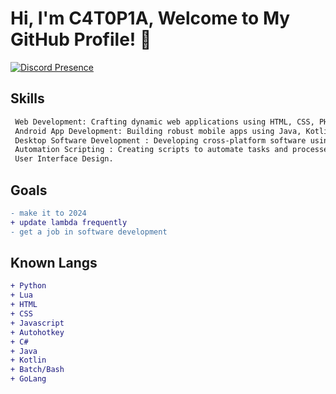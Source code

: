 # Hi, I'm C4T0P1A, Welcome to My GitHub Profile! 👋


[![Discord Presence](https://lanyard.cnrad.dev/api/1134265343032954920)](https://discord.com/users/1134265343032954920)


## Skills
```diff
 Web Development: Crafting dynamic web applications using HTML, CSS, PHP, JavaScript.
 Android App Development: Building robust mobile apps using Java, Kotlin, or lua.
 Desktop Software Development : Developing cross-platform software using Kotlin, C#, Visual Basic, and Lua.
 Automation Scripting : Creating scripts to automate tasks and processes (e.g., Shell, Python, Batch, AHK).
 User Interface Design.
```

## Goals
```diff
- make it to 2024
+ update lambda frequently
- get a job in software development
```

## Known Langs
```diff
+ Python
+ Lua
+ HTML
+ CSS
+ Javascript
+ Autohotkey
+ C#
+ Java
+ Kotlin 
+ Batch/Bash
+ GoLang
```
